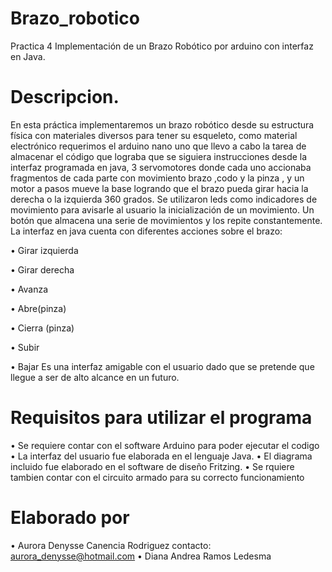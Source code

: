# Brazo_robotico
Practica 4 Implementación de un Brazo  Robótico por arduino con interfaz en Java.

# Descripcion.
En esta práctica  implementaremos un brazo robótico desde su estructura  física  con materiales diversos para  tener  su  esqueleto, como  material  electrónico  requerimos  el arduino nano uno que llevo  a cabo la tarea de almacenar el código  que lograba que se siguiera instrucciones desde la interfaz  programada en java,  3 servomotores donde cada uno accionaba  fragmentos de cada parte con movimiento  brazo ,codo y la pinza ,  y un motor a pasos mueve  la base logrando  que el  brazo pueda  girar hacia la derecha o la izquierda 360 grados. Se  utilizaron leds como indicadores de movimiento para avisarle al usuario la inicialización de un movimiento. Un botón que almacena una serie de  movimientos y los repite constantemente.
La  interfaz en java  cuenta con diferentes acciones sobre el brazo:

•	Girar izquierda

•	Girar derecha

•	Avanza

•	Abre(pinza)

•	Cierra (pinza)

•	Subir 

•	Bajar
Es una  interfaz amigable con el  usuario dado que  se pretende que llegue a ser de alto alcance en un futuro. 

# Requisitos para utilizar el programa 
• Se requiere contar con el software Arduino para poder ejecutar el codigo
• La interfaz del usuario fue elaborada en el lenguaje Java.
• El diagrama incluido fue elaborado en el software de diseño Fritzing.
• Se rquiere tambien contar con el circuito armado para su correcto funcionamiento

# Elaborado por
• Aurora Denysse Canencia Rodriguez  contacto: aurora_denysse@hotmail.com 
• Diana Andrea Ramos Ledesma 


